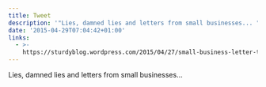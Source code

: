 ```yaml
---
title: Tweet
description: '"Lies, damned lies and letters from small businesses... "'
date: '2015-04-29T07:04:42+01:00'
links:
  - >-
    https://sturdyblog.wordpress.com/2015/04/27/small-business-letter-to-the-telegraph-an-attempt-to-defraud-the-electorate/
---
```

Lies, damned lies and letters from small businesses... 
